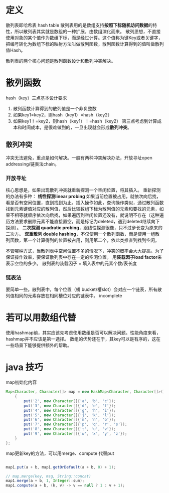 # 定义

散列表即哈希表 hash table 
散列表用的是数组支持**按照下标随机访问数据**的特性，所以散列表其实就是数组的一种扩展，由数组演化而来。 
散列思想，不直接使用对象的某个值作为数组下标，而是经过计算。这个值称为键Key或者关键字，把编号转化为数组下标的映射方法叫做散列函数，散列函数计算得到的值叫做散列值Hash。

散列表的两个核心问题是散列函数设计和散列冲突解决。


# 散列函数

hash（key）三点基本设计要求

1. 散列函数计算得到的散列值是一个非负整数
2. 如果key1=key2，则hash（key1）=hash（key2）
3. 如果key1！=key2，则hash（key1）！=hash（key2） 
   第三点考虑到计算成本和时间成本，是很难做到的，一旦出现就会形成**散列冲突**。

## 散列冲突

冲突无法避免，重点是如何解决。一般有两种冲突解决办法，开放寻址open addressing/链表法chain。

### 开放寻址

核心思想是，如果出现散列冲突就重新探测一个空闲位置，将其插入。 
重新探测的办法有多种： 
**线性探测linear probing** 如果当前位置被占用，就依次向后找，看是否有空闲位置，直到找到为止。插入操作如此，查询操作类似，通过散列函数找到元素键值对应的散列值，然后比较数组下标为散列值的元素和要找的元素，如果不相等就顺序依次向后找，如果遍历到空闲位置还没有，就说明不存在（这种遍历方法要求删除元素不能直接置空，而是标记为deleted，遇到deleted继续向下探测）。 
**二次探测 quadratic probing**，跟线性探测很像，只不过步长变为原来的二次方。 
**双重散列 double hashing**，不仅使用一个散列函数，而是使用一组散列函数，第一个计算得到的位置被占用，则用第二个，依此类推直到找到空闲。

不管哪种方式，当散列表中空闲位置不多的情况下，冲突的概率会大大提高。为了保证操作效率，要保证散列表中存在一定的空闲位置。 用**装载因子load factor**来表示空位的多少。 
散列表的装载因子 = 填入表中的元素个数/表长度

### 链表法

要简单一些。散列表中，每个位置（桶 bucket/槽slot）会对应一个链表，所有散列值相同的元素存放在相同槽位对应的链表中。 
incomplete

# 若可以用数组代替

使用hashmap前，其实应该先考虑使用数组是否可以解决问题。性能角度来看，hashmap并不应该是第一选择。
数组的优势还在于，其key可以是有序的，这在一些场景下能够提供额外的帮助。

# java 技巧
map初始化内容
```java
Map<Character, Character[]> map = new HashMap<Character, Character[]>() {  
	{  
		put('2', new Character[]{'a', 'b', 'c'});  
		put('3', new Character[]{'d', 'e', 'f'});  
		put('4', new Character[]{'g', 'h', 'i'});  
		put('5', new Character[]{'j', 'k', 'l'});  
		put('6', new Character[]{'m', 'n', 'o'});  
		put('7', new Character[]{'p', 'q', 'r', 's'});  
		put('8', new Character[]{'t', 'u', 'v'});  
		put('9', new Character[]{'w', 'x', 'y', 'z'});  
	}  
};

```
map更新key的方法，可以用merge、compute 代替put
```java

map1.put(a + b, map1.getOrDefault(a + b, 0) + 1);

// map.merge(key, msg, String::concat)
map1.merge(a + b, 1, Integer::sum);
map1.compute(a + b, (k, v) -> v == null ? 1 : v + 1);

```

